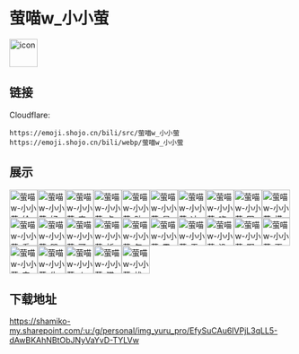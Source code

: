 # 萤喵w_小小萤
<img src="https://emoji.shojo.cn/bili/src/萤喵w_小小萤/icon.png" width="50" height="50" alt="icon">

## 链接
Cloudflare:
```
https://emoji.shojo.cn/bili/src/萤喵w_小小萤
https://emoji.shojo.cn/bili/webp/萤喵w_小小萤
```
## 展示
<img src="https://emoji.shojo.cn/bili/src/萤喵w_小小萤/萤喵w-小小萤-给心心喵.png" width="50" height="50" alt="萤喵w-小小萤-给心心喵"><img src="https://emoji.shojo.cn/bili/src/萤喵w_小小萤/萤喵w-小小萤-好耶了喵.png" width="50" height="50" alt="萤喵w-小小萤-好耶了喵"><img src="https://emoji.shojo.cn/bili/src/萤喵w_小小萤/萤喵w-小小萤-害羞了喵.png" width="50" height="50" alt="萤喵w-小小萤-害羞了喵"><img src="https://emoji.shojo.cn/bili/src/萤喵w_小小萤/萤喵w-小小萤-点赞了喵.png" width="50" height="50" alt="萤喵w-小小萤-点赞了喵"><img src="https://emoji.shojo.cn/bili/src/萤喵w_小小萤/萤喵w-小小萤-贴贴了喵.png" width="50" height="50" alt="萤喵w-小小萤-贴贴了喵"><img src="https://emoji.shojo.cn/bili/src/萤喵w_小小萤/萤喵w-小小萤-星星眼喵.png" width="50" height="50" alt="萤喵w-小小萤-星星眼喵"><img src="https://emoji.shojo.cn/bili/src/萤喵w_小小萤/萤喵w-小小萤-冲了鸭喵.png" width="50" height="50" alt="萤喵w-小小萤-冲了鸭喵"><img src="https://emoji.shojo.cn/bili/src/萤喵w_小小萤/萤喵w-小小萤-吃个瓜喵.png" width="50" height="50" alt="萤喵w-小小萤-吃个瓜喵"><img src="https://emoji.shojo.cn/bili/src/萤喵w_小小萤/萤喵w-小小萤-困了啦喵.png" width="50" height="50" alt="萤喵w-小小萤-困了啦喵"><img src="https://emoji.shojo.cn/bili/src/萤喵w_小小萤/萤喵w-小小萤-摸个鱼喵.png" width="50" height="50" alt="萤喵w-小小萤-摸个鱼喵"><img src="https://emoji.shojo.cn/bili/src/萤喵w_小小萤/萤喵w-小小萤-看不见喵.png" width="50" height="50" alt="萤喵w-小小萤-看不见喵"><img src="https://emoji.shojo.cn/bili/src/萤喵w_小小萤/萤喵w-小小萤-哭了啦喵.png" width="50" height="50" alt="萤喵w-小小萤-哭了啦喵"><img src="https://emoji.shojo.cn/bili/src/萤喵w_小小萤/萤喵w-小小萤-可怕啊喵.png" width="50" height="50" alt="萤喵w-小小萤-可怕啊喵"><img src="https://emoji.shojo.cn/bili/src/萤喵w_小小萤/萤喵w-小小萤-祈祷吧喵.png" width="50" height="50" alt="萤喵w-小小萤-祈祷吧喵"><img src="https://emoji.shojo.cn/bili/src/萤喵w_小小萤/萤喵w-小小萤-怎么了喵.png" width="50" height="50" alt="萤喵w-小小萤-怎么了喵"><img src="https://emoji.shojo.cn/bili/src/萤喵w_小小萤/萤喵w-小小萤-震惊了喵.png" width="50" height="50" alt="萤喵w-小小萤-震惊了喵"><img src="https://emoji.shojo.cn/bili/src/萤喵w_小小萤/萤喵w-小小萤-无语了喵.png" width="50" height="50" alt="萤喵w-小小萤-无语了喵"><img src="https://emoji.shojo.cn/bili/src/萤喵w_小小萤/萤喵w-小小萤-没办法喵.png" width="50" height="50" alt="萤喵w-小小萤-没办法喵"><img src="https://emoji.shojo.cn/bili/src/萤喵w_小小萤/萤喵w-小小萤-啊喵喵喵.png" width="50" height="50" alt="萤喵w-小小萤-啊喵喵喵"><img src="https://emoji.shojo.cn/bili/src/萤喵w_小小萤/萤喵w-小小萤-画风突变.png" width="50" height="50" alt="萤喵w-小小萤-画风突变"><img src="https://emoji.shojo.cn/bili/src/萤喵w_小小萤/萤喵w-小小萤-完蛋了喵.png" width="50" height="50" alt="萤喵w-小小萤-完蛋了喵"><img src="https://emoji.shojo.cn/bili/src/萤喵w_小小萤/萤喵w-小小萤-生气了喵.png" width="50" height="50" alt="萤喵w-小小萤-生气了喵"><img src="https://emoji.shojo.cn/bili/src/萤喵w_小小萤/萤喵w-小小萤-火大了喵.png" width="50" height="50" alt="萤喵w-小小萤-火大了喵"><img src="https://emoji.shojo.cn/bili/src/萤喵w_小小萤/萤喵w-小小萤-猫猫拳喵.png" width="50" height="50" alt="萤喵w-小小萤-猫猫拳喵"><img src="https://emoji.shojo.cn/bili/src/萤喵w_小小萤/萤喵w-小小萤-找锤吧喵.png" width="50" height="50" alt="萤喵w-小小萤-找锤吧喵">

## 下载地址

https://shamiko-my.sharepoint.com/:u:/g/personal/img_yuru_pro/EfySuCAu6IVPjL3qLL5-dAwBKAhNBtObJNyVaYvD-TYLVw